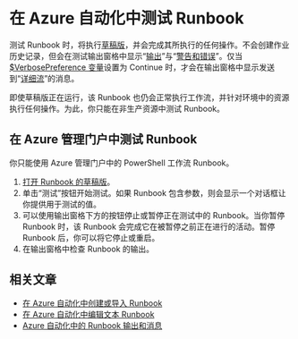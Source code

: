 <properties 
	pageTitle="在 Azure 自动化中测试 Runbook"
	description="在 Azure 自动化中发布某个 Runbook 之前，你可以对它进行测试，以确保它按预期工作。本文介绍如何测试 Runbook 并查看其输出。"
	services="automation"
	documentationCenter=""
	authors="bwren"
	manager="stevenka"
	editor="tysonn" />
<tags
	ms.service="automation"
	ms.date="09/23/2015"
	wacn.date="11/27/2015"/>

# 在 Azure 自动化中测试 Runbook
测试 Runbook 时，将执行[草稿版](/documentation/articles/automation-creating-importing-runbook#publishing-a-runbook)，并会完成其所执行的任何操作。不会创建作业历史记录，但会在测试输出窗格中显示“[输出](/documentation/articles/automation-runbook-output-and-messages#output-stream)”与“[警告和错误](/documentation/articles/automation-runbook-output-and-messages#message-streams)”。仅当 [$VerbosePreference 变量](/documentation/articles/automation-runbook-output-and-messages#preference-variables)设置为 Continue 时，才会在输出窗格中显示发送到“[详细流](/documentation/articles/automation-runbook-output-and-messages#message-streams)”的消息。

即使草稿版正在运行，该 Runbook 也仍会正常执行工作流，并针对环境中的资源执行任何操作。为此，你只能在非生产资源中测试 Runbook。

## 在 Azure 管理门户中测试 Runbook

你只能使用 Azure 管理门户中的 PowerShell 工作流 Runbook。


1. [打开 Runbook 的草稿版](/documentation/articles/automation-edit-textual-runbook#to-edit-a-runbook-with-the-azure-portal)。
2. 单击“测试”按钮开始测试。如果 Runbook 包含参数，则会显示一个对话框让你提供用于测试的值。
6. 可以使用输出窗格下方的按钮停止或暂停正在测试中的 Runbook。当你暂停 Runbook 时，该 Runbook 会完成它在被暂停之前正在进行的活动。暂停 Runbook 后，你可以将它停止或重启。
7. 在输出窗格中检查 Runbook 的输出。


## 相关文章

- [在 Azure 自动化中创建或导入 Runbook](/documentation/articles/automation-creating-importing-runbook)
- [在 Azure 自动化中编辑文本 Runbook](/documentation/articles/automation-edit-textual-runbook)
- [Azure 自动化中的 Runbook 输出和消息](/documentation/articles/automation-runbook-output-and-messages)

<!---HONumber=82-->